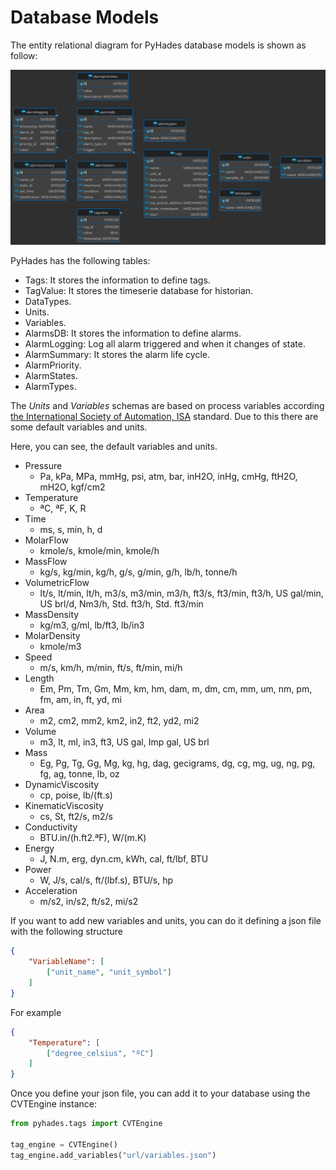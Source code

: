 # Database Models

The entity relational diagram for PyHades database models is shown as follow:

![ERD Database Models](img/erd.png)

PyHades has the following tables:

- Tags: It stores the information to define tags.
- TagValue: It stores the timeserie database for historian.
- DataTypes.
- Units.
- Variables.
- AlarmsDB: It stores the information to define alarms.
- AlarmLogging: Log all alarm triggered and when it changes of state.
- AlarmSummary: It stores the alarm life cycle.
- AlarmPriority.
- AlarmStates.
- AlarmTypes.

The *Units* and *Variables* schemas are based on process variables according [the International Society of Automation, ISA](https://www.isa.org/getmedia/192f7bda-c77c-480a-8925-1a39787ed098/CCST-Conversions-document.pdf) standard. Due to this there are some default variables and units.

Here, you can see, the default variables and units.

* Pressure
    * Pa, kPa, MPa, mmHg, psi, atm, bar, inH2O, inHg, cmHg, ftH2O, mH2O, kgf/cm2
* Temperature
    * ªC, ªF, K, R
* Time
    * ms, s, min, h, d
* MolarFlow
    * kmole/s, kmole/min, kmole/h
* MassFlow
    * kg/s, kg/min, kg/h, g/s, g/min, g/h, lb/h, tonne/h
* VolumetricFlow
    * lt/s, lt/min, lt/h, m3/s, m3/min, m3/h, ft3/s, ft3/min, ft3/h, US gal/min, US brl/d, Nm3/h, Std. ft3/h, Std. ft3/min
* MassDensity
    * kg/m3, g/ml, lb/ft3, lb/in3
* MolarDensity
    * kmole/m3
* Speed
    * m/s, km/h, m/min, ft/s, ft/min, mi/h
* Length
    * Em, Pm, Tm, Gm, Mm, km, hm, dam, m, dm, cm, mm, um, nm, pm, fm, am, in, ft, yd, mi
* Area
    * m2, cm2, mm2, km2, in2, ft2, yd2, mi2
* Volume
    * m3, lt, ml, in3, ft3, US gal, Imp gal, US brl
* Mass
    * Eg, Pg, Tg, Gg, Mg, kg, hg, dag, gecigrams, dg, cg, mg, ug, ng, pg, fg, ag, tonne, lb, oz
* DynamicViscosity
    * cp, poise, lb/(ft.s)
* KinematicViscosity
    * cs, St, ft2/s, m2/s
* Conductivity
    * BTU.in/(h.ft2.ªF), W/(m.K)
* Energy
    * J, N.m, erg, dyn.cm, kWh, cal, ft/lbf, BTU
* Power
    * W, J/s, cal/s, ft/(lbf.s), BTU/s, hp
* Acceleration
    * m/s2, in/s2, ft/s2, mi/s2

If you want to add new variables and units, you can do it defining a json file with the following structure

```json
{
    "VariableName": [
        ["unit_name", "unit_symbol"]
    ]
}
```

For example

```json
{
    "Temperature": [
        ["degree_celsius", "ºC"]
    ]
}
```

Once you define your json file, you can add it to your database using the CVTEngine instance:

```python
from pyhades.tags import CVTEngine

tag_engine = CVTEngine()
tag_engine.add_variables("url/variables.json")
```